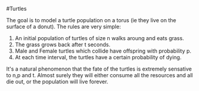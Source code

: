#Turtles

The goal is to model a turtle population on a torus (ie they live on the surface of a donut).
The rules are very simple:
1. An initial population of turtles of size n walks aroung and eats grass.
2. The grass grows back after t seconds.
3. Male and Female turtles which collide have offspring with probability p.
4. At each time interval, the turtles have a certain probability of dying. 

It's a natural phenomenon that the fate of the turtles is extremely sensative to n,p and t. 
Almost surely they will either consume all the resources and all die out, or the population will
live forever. 
